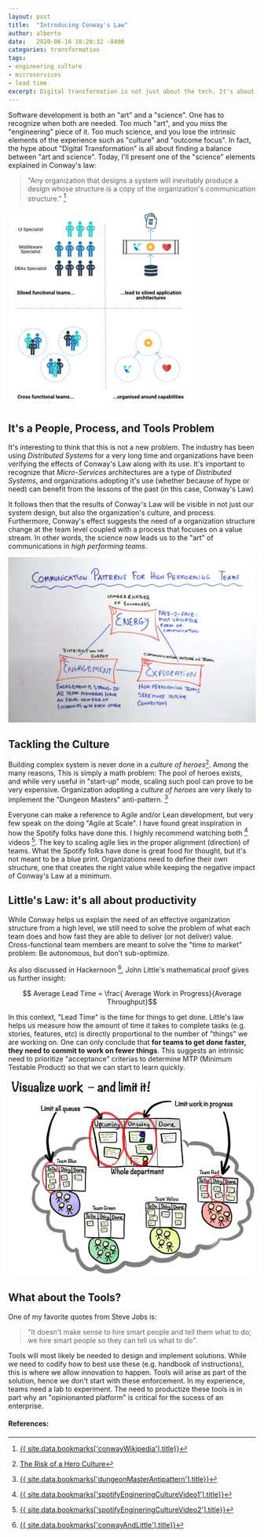 ```yaml
---
layout: post
title:  "Introducing Conway's Law"
author: alberto
date:   2020-06-16 10:20:32 -0400
categories: transformation
tags:
- engineering culture
- microservices
- lead time
excerpt: Digital transformation is not just about the tech. It's about people, process and tools (in that order). As many industries continue their transformation journey, some core principles are arising. In 1967, Melvin Conway introduced a concept that is now known as "Conway's Law". It is very commonly used to describe how systems are designed and how teams are limited by communication factors.  In this post, we introduce these.
---
```

Software development is both an "art" and a "science". One has to recognize when both are needed. Too much "art", and you miss the "engineering" piece of it. Too much science, and you lose the intrinsic elements of the experience such as "culture" and "outcome focus". In fact, the hype about "Digital Transformation" is all about finding a balance between "art and science". Today, I'll present one of the "science" elements explained in Conway's law:

> "Any organization that designs a system will inevitably produce a design whose structure is a copy of the organization's communication structure." [^1]

![Conway's Law](/assets/img/2020/conway-law-view.png#imageInPost "Conway's Law")

## It's a People, Process, and Tools Problem
 It's interesting to think that this is not a new problem. The industry has been using _Distributed Systems_ for a very long time and organizations have been verifying the effects of Conway's Law along with its use. It's important to recognize that _Micro-Services_ architectures are a type of _Distributed Systems_, and organizations adopting it's use (whether because of hype or need) can benefit from the lessons of the past (in this case, Conway's Law)

 It follows then that the results of Conway's Law will be visible in not just our system design, but also the organization's culture, and process. Furthermore, Conway's effect suggests the need of a organization structure change at the team level coupled with a process that focuses on a value stream. In other words, the science now leads us to the "art" of communications in _high performing teams_.

 ![Communication Patterns](/assets/img/2020/communication-patterns-for-high-performing-teams.jpg#imageInPost "Communication Patterns")

## Tackling the Culture
Building complex system is never done in a _culture of heroes_[^2]. Among the many reasons, This is simply a math problem: The pool of heroes exists, and while very useful in "start-up" mode, scaling such pool can prove to be very expensive. Organization adopting a _culture of heroes_ are very likely to implement the "Dungeon Masters" anti-pattern. [^3]

Everyone can make a reference to Agile and/or Lean development, but very few speak on the doing "Agile at Scale". I have found great inspiration in how the Spotify folks have done this. I highly recommend watching both [^4] videos [^5]. The key to scaling agile lies in the proper alignment (direction) of teams. What the Spotify folks have done is great food for thought, but it's not meant to be a blue print. Organizations need to define their own structure, one that creates the right value while keeping the negative impact of Conway's Law at a minimum.

## Little's Law: it's all about productivity
While Conway helps us explain the need of an effective organization structure from a high level, we still need to solve the problem of what each team does and how fast they are able to deliver (or not deliver) value. Cross-functional team members are meant to solve the "time to market" problem: Be autonomous, but don't sub-optimize.

As also discussed in Hackernoon [^6], John Little's mathematical proof gives us further insight:

$$ Average Lead Time = \frac{ Average Work in Progress}{Average Throughput}$$

In this context, "Lead Time" is the time for things to get done. Little's law helps us measure how the amount of time it takes to complete tasks (e.g. stories, features, etc) is directly proportional to the number of "things" we are working on. One can only conclude that __for teams to get done faster, they need to commit to work on fewer things__. This suggests an intrinsic need to prioritize "acceptance" criterias to determine MTP (Minimum Testable Product) so that we can start to learn quickly.

![Limit The Work](/assets/img/2020/visualize-work-and-limit-it.png#imageInPost "Limit The work")

## What about the Tools?
One of my favorite quotes from Steve Jobs is:

> "It doesn't make sense to hire smart people and tell them what to do; we hire smart people so they can tell us what to do".

Tools will most likely be needed to design and implement solutions. While we need to codify how to best use these (e.g. handbook of instructions), this is where we allow innovation to happen. Tools will arise as part of the solution, hence we don't start with these enforcement. In my experience, teams need a lab to experiment. The need to productize these tools is in part why an "opinionanted platform" is critical for the sucess of an enterprise.


#### References:
[^1]: [{{ site.data.bookmarks['conwayWikipedia'].title}}]({{site.data.bookmarks['conwayWikipedia'].url}})
[^2]: [The Risk of a Hero Culture](https://futureofsourcing.com/the-risks-of-a-hero-culture)
[^3]: [{{ site.data.bookmarks['dungeonMasterAntipattern'].title}}]({{site.data.bookmarks['dungeonMasterAntipattern'].url}})
[^4]: [{{ site.data.bookmarks['spotifyEngineringCultureVideo1'].title}}]({{site.data.bookmarks['spotifyEngineringCultureVideo1'].url}})
[^5]: [{{ site.data.bookmarks['spotifyEngineringCultureVideo2'].title}}]({{site.data.bookmarks['spotifyEngineringCultureVideo2'].url}})
[^6]: [{{ site.data.bookmarks['conwayAndLittle'].title}}]({{site.data.bookmarks['conwayAndLittle'].url}})